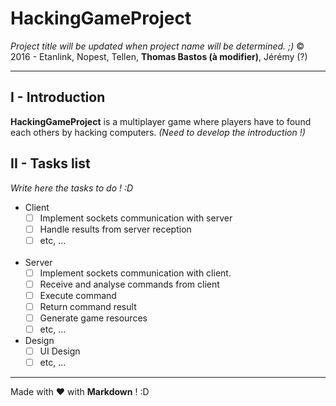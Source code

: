 # HackingGameProject
*Project title will be updated when project name will be determined. ;)*
&copy; 2016 - Etanlink, Nopest, Tellen, **Thomas Bastos (à modifier)**, Jérémy (?)

---------------

## I - Introduction
**HackingGameProject** is a multiplayer game where players have to found each others by hacking computers. *(Need to develop the introduction !)*
<br>


## II - Tasks list
*Write here the tasks to do ! :D*

+ Client
	- [ ] Implement sockets communication with server
	- [ ] Handle results from server reception
	- [ ] etc, ...	
&nbsp;

+ Server
	- [ ] Implement sockets communication with client.
	- [ ] Receive and analyse commands from client
	- [ ] Execute command
	- [ ] Return command result
	- [ ] Generate game resources
	- [ ] etc, ...
&nbsp;

+ Design
	- [ ] UI Design
	- [ ] etc, ...
&nbsp;

---------------
Made with :heart: with **Markdown** ! :D